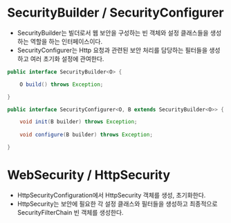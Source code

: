 # SecurityBuilder / SecurityConfigurer

- SecurityBuilder는 빌더로서 웹 보안을 구성하는 빈 객체와 설정 클래스들을 생성하는 역할을 하는 인터페이스이다.
- SecurityConfigurer는 Http 요청과 관련된 보안 처리를 담당하는 필터들을 생성하고 여러 초기화 설정에 관여한다.


```java
public interface SecurityBuilder<O> {

	O build() throws Exception;

}
```

```java
public interface SecurityConfigurer<O, B extends SecurityBuilder<O>> {

	void init(B builder) throws Exception;
    
	void configure(B builder) throws Exception;

}
```

# WebSecurity / HttpSecurity

- HttpSecurityConfiguration에서 HttpSecurity 객체를 생성, 초기화한다.
- HttpSecurity는 보안에 필요한 각 설정 클래스와 필터들을 생성하고 최종적으로 SecurityFilterChain 빈 객체를 생성한다.


